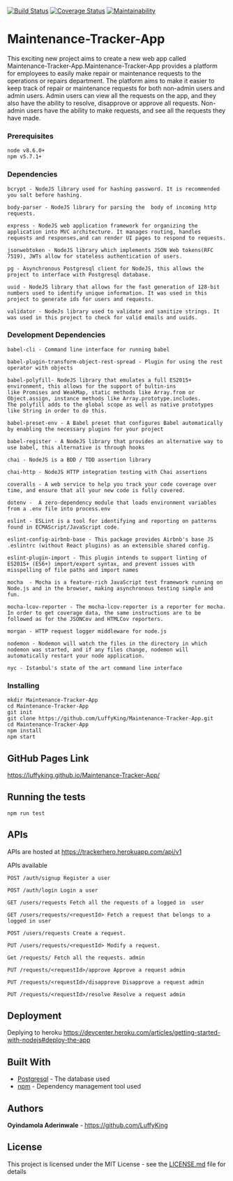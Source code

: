 [![Build Status](https://travis-ci.org/LuffyKing/Maintenance-Tracker-App.svg?branch=develop)](https://travis-ci.org/LuffyKing/Maintenance-Tracker-App)
[![Coverage Status](https://coveralls.io/repos/github/LuffyKing/Maintenance-Tracker-App/badge.svg?branch=develop)](https://coveralls.io/github/LuffyKing/Maintenance-Tracker-App?branch=develop&service=github)
[![Maintainability](https://api.codeclimate.com/v1/badges/a2d1970c212fdbc11a63/maintainability)](https://codeclimate.com/github/LuffyKing/Maintenance-Tracker-App/maintainability)

# Maintenance-Tracker-App
This exciting new project aims to create a new web app called Maintenance-Tracker-App.Maintenance-Tracker-App provides a platform for employees to easily make repair or maintenance requests to the operations or repairs department. The platform aims to make it easier to keep track of repair or maintenance requests for both non-admin users and admin users. Admin users can view all the requests on the app, and they also have the ability to resolve, disapprove or approve all requests. Non-admin users have the ability to make requests, and see all the requests they have made.

### Prerequisites
```
node v8.6.0+
npm v5.7.1+
```

### Dependencies
```
bcrypt - NodeJS library used for hashing password. It is recommended you salt before hashing.

body-parser - NodeJS library for parsing the  body of incoming http requests.

express - NodeJS web application framework for organizing the application into MVC architecture. It manages routing, handles requests and responses,and can render UI pages to respond to requests.

jsonwebtoken - NodeJS library which implements JSON Web tokens(RFC 7519), JWTs allow for stateless authentication of users.

pg - Asynchronous Postgresql client for NodeJS, this allows the project to interface with Postgresql database.

uuid - NodeJS library that allows for the fast generation of 128-bit numbers used to identify unique information. It was used in this project to generate ids for users and requests.

validator - NodeJs library used to validate and sanitize strings. It was used in this project to check for valid emails and uuids.
```

### Development Dependencies
```
babel-cli - Command line interface for running babel

babel-plugin-transform-object-rest-spread - Plugin for using the rest operator with objects

babel-polyfill- NodeJS library that emulates a full ES2015+ environment, this allows for the support of bultin-ins
like Promises and WeakMap, static methods like Array.from or Object.assign, instance methods like Array.prototype.includes.
The polyfill adds to the global scope as well as native prototypes like String in order to do this.

babel-preset-env - A Babel preset that configures Babel automatically by enabling the necessary plugins for your project

babel-register - A NodeJS library that provides an alternative way to use babel, this alternative is through hooks

chai - NodeJS is a BDD / TDD assertion library

chai-http - NodeJS HTTP integration testing with Chai assertions

coveralls - A web service to help you track your code coverage over time, and ensure that all your new code is fully covered.

dotenv -  A zero-dependency module that loads environment variables from a .env file into process.env

eslint - ESLint is a tool for identifying and reporting on patterns found in ECMAScript/JavaScript code.

eslint-config-airbnb-base - This package provides Airbnb's base JS .eslintrc (without React plugins) as an extensible shared config.

eslint-plugin-import - This plugin intends to support linting of ES2015+ (ES6+) import/export syntax, and prevent issues with misspelling of file paths and import names

mocha  - Mocha is a feature-rich JavaScript test framework running on Node.js and in the browser, making asynchronous testing simple and fun.

mocha-lcov-reporter - The mocha-lcov-reporter is a reporter for mocha. In order to get coverage data, the same instructions are to be followed as for the JSONCov and HTMLCov reporters.

morgan - HTTP request logger middleware for node.js

nodemon - Nodemon will watch the files in the directory in which nodemon was started, and if any files change, nodemon will automatically restart your node application.

nyc - Istanbul's state of the art command line interface

```

### Installing
```
mkdir Maintenance-Tracker-App
cd Maintenance-Tracker-App
git init
git clone https://github.com/LuffyKing/Maintenance-Tracker-App.git
cd Maintenance-Tracker-App
npm install
npm start
```
## GitHub Pages Link
https://luffyking.github.io/Maintenance-Tracker-App/


## Running the tests

```
npm run test
```
## APIs

APIs are hosted at https://trackerhero.herokuapp.com/api/v1

APIs available
```
POST /auth/signup Register a user

POST /auth/login Login a user

GET /users/requests Fetch all the requests of a logged in  user

GET /users/requests/<requestId> Fetch a request that belongs to a logged in user

POST /users/requests Create a request.

PUT /users/requests/<requestId> Modify a request.

Get /requests/ Fetch all the requests. admin

PUT /requests/<requestId>/approve Approve a request admin

PUT /requests/<requestId>/disapprove Disapprove a request admin

PUT /requests/<requestId>/resolve Resolve a request admin
```
##
## Deployment

Deplying to heroku https://devcenter.heroku.com/articles/getting-started-with-nodejs#deploy-the-app

## Built With

* [Postgresql](https://www.postgresql.org/) - The database used
* [npm](http://npmjs.com/) - Dependency management tool used

## Authors

**Oyindamola Aderinwale** - https://github.com/LuffyKing

## License

This project is licensed under the MIT License - see the [LICENSE.md](LICENSE.md) file for details
